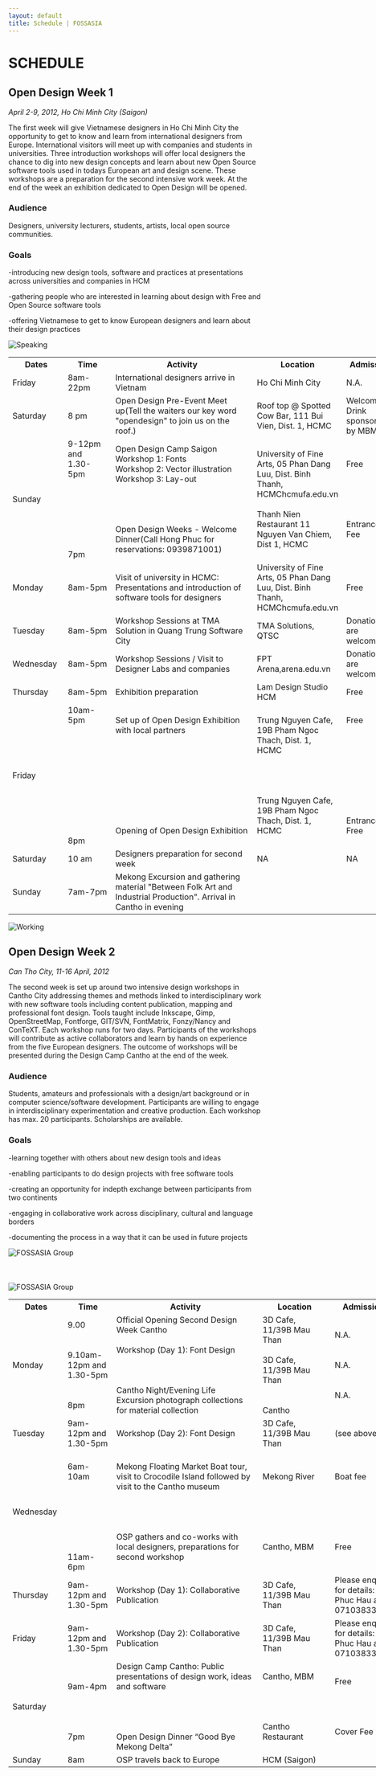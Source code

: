 ```yaml
---
layout: default
title: Schedule | FOSSASIA
---
```


# SCHEDULE

## Open Design Week 1

*April 2-9, 2012, Ho Chi Minh City (Saigon)*

The first week will give Vietnamese designers in Ho Chi Minh City the opportunity to get to know and learn from international designers from Europe. International visitors will meet up with companies and students in universities. Three introduction workshops will offer local designers the chance to dig into new design concepts and learn about new Open Source software tools used in todays European art and design scene. These workshops are a preparation for the second intensive work week. At the end of the week an exhibition dedicated to Open Design will be opened.

### Audience

Designers, university lecturers, students, artists, local open source communities.

### Goals

-introducing new design tools, software and practices at presentations across universities and companies in HCM

-gathering people who are interested in learning about design with Free and Open Source software tools

-offering Vietnamese to get to know European designers and learn about their design practices

<p><img data-src="images/speaking.jpg" alt="Speaking" title="Speaking"></p>

<div class="table-div">
<table class="tg" style="undefined;table-layout: fixed; width: 777px">
<colgroup>
<col style="width: 111.19999998807907px">
<col style="width: 98.19999998807907px">
<col style="width: 305.19999998807907px">
<col style="width: 148.19999998807907px">
<col style="width: 114.19999998807907px">
</colgroup>
  <tr>
    <th class="tg-jq4u">Dates</th>
    <th class="tg-jq4u">Time</th>
    <th class="tg-jq4u">Activity</th>
    <th class="tg-jq4u">Location</th>
    <th class="tg-jq4u">Admission</th>
  </tr>
  <tr>
    <td class="tg-zlxb">Friday</td>
    <td class="tg-zlxb">8am-22pm</td>
    <td class="tg-zlxb">International designers arrive in Vietnam</td>
    <td class="tg-zlxb">Ho Chi Minh City</td>
    <td class="tg-zlxb">N.A.</td>
  </tr>
  <tr>
    <td class="tg-zlxb">Saturday</td>
    <td class="tg-zlxb">8 pm</td>
    <td class="tg-zlxb">Open Design Pre-Event Meet up(Tell the waiters our key word "opendesign" to join us on the roof.)</td>
    <td class="tg-zlxb">Roof top @ Spotted Cow Bar, 111 Bui Vien, Dist. 1, HCMC</td>
    <td class="tg-zlxb">Welcome Drink sponsored by MBM</td>
  </tr>
  <tr>
    <td class="tg-zlxb">Sunday</td>
    <td class="tg-zlxb">9-12pm and<br>1.30-5pm<br><br><br><br><br><br><br><br>7pm</td>
    <td class="tg-zlxb">Open Design Camp Saigon<br>Workshop 1: Fonts<br>Workshop 2: Vector illustration<br>Workshop 3: Lay-out<br><br><br><br><br>Open Design Weeks - Welcome Dinner(Call Hong Phuc for reservations: 0939871001)<br></td>
    <td class="tg-zlxb">University of Fine Arts, 05 Phan Dang Luu, Dist. Binh Thanh, HCMChcmufa.edu.vn<br><br>Thanh Nien Restaurant 11 Nguyen Van Chiem, Dist 1, HCMC</td>
    <td class="tg-zlxb">Free<br><br><br><br><br><br>Entrance Fee<br></td>
  </tr>
  <tr>
    <td class="tg-zlxb">Monday</td>
    <td class="tg-zlxb">8am-5pm</td>
    <td class="tg-zlxb">Visit of university in HCMC: Presentations and introduction of software tools for designers</td>
    <td class="tg-zlxb">University of Fine Arts, 05 Phan Dang Luu, Dist. Binh Thanh, HCMChcmufa.edu.vn</td>
    <td class="tg-zlxb">Free</td>
  </tr>
  <tr>
    <td class="tg-s6z2">Tuesday</td>
    <td class="tg-s6z2">8am-5pm</td>
    <td class="tg-s6z2">Workshop Sessions at TMA Solution in Quang Trung Software City</td>
    <td class="tg-s6z2">TMA Solutions, QTSC</td>
    <td class="tg-s6z2">Donations are welcome</td>
  </tr>
  <tr>
    <td class="tg-s6z2">Wednesday</td>
    <td class="tg-s6z2">8am-5pm</td>
    <td class="tg-s6z2">Workshop Sessions / Visit to Designer Labs and companies</td>
    <td class="tg-s6z2">FPT Arena,arena.edu.vn</td>
    <td class="tg-s6z2">Donations are welcome</td>
  </tr>
  <tr>
    <td class="tg-s6z2">Thursday</td>
    <td class="tg-s6z2">8am-5pm</td>
    <td class="tg-s6z2">Exhibition preparation</td>
    <td class="tg-s6z2">Lam Design Studio HCM</td>
    <td class="tg-s6z2">Free</td>
  </tr>
  <tr>
    <td class="tg-s6z2">Friday</td>
    <td class="tg-s6z2">10am-5pm<br><br><br><br><br><br><br><br><br><br><br><br>8pm<br></td>
    <td class="tg-s6z2">Set up of Open Design Exhibition with local partners<br><br><br><br><br><br><br><br><br><br>Opening of Open Design Exhibition</td>
    <td class="tg-s6z2">Trung Nguyen Cafe, 19B Pham Ngoc Thach, Dist. 1, HCMC<br><br><br><br><br>Trung Nguyen Cafe, 19B Pham Ngoc Thach, Dist. 1, HCMC</td>
    <td class="tg-s6z2">Free<br><br><br><br><br><br><br><br><br><br>Entrance Free</td>
  </tr>
  <tr>
    <td class="tg-s6z2">Saturday</td>
    <td class="tg-s6z2">10 am</td>
    <td class="tg-s6z2">Designers preparation for second week</td>
    <td class="tg-s6z2">NA</td>
    <td class="tg-s6z2">NA</td>
  </tr>
  <tr>
    <td class="tg-s6z2">Sunday</td>
    <td class="tg-s6z2">7am-7pm</td>
    <td class="tg-s6z2">Mekong Excursion and gathering material "Between Folk Art and Industrial Production". Arrival in Cantho in evening</td>
    <td class="tg-s6z2"></td>
    <td class="tg-s6z2"></td>
  </tr>
</table>
</div>

<p><img data-src="images/working.jpg" alt="Working" title="Working"></p>

## Open Design Week 2

*Can Tho City, 11-16 April, 2012*

The second week is set up around two intensive design workshops in Cantho City addressing themes and methods linked to interdisciplinary work with new software tools including content publication, mapping and professional font design. Tools taught include Inkscape, Gimp, OpenStreetMap, Fontforge, GIT/SVN, FontMatrix, Fonzy/Nancy and ConTeXT. Each workshop runs for two days. Participants of the workshops will contribute as active collaborators and learn by hands on experience from the five European designers. The outcome of workshops will be presented during the Design Camp Cantho at the end of the week.

### Audience

Students, amateurs and professionals with a design/art background or in computer science/software development. Participants are willing to engage in interdisciplinary experimentation and creative production. Each workshop has max. 20 participants. Scholarships are available.

### Goals

-learning together with others about new design tools and ideas

-enabling participants to do design projects with free software tools

-creating an opportunity for indepth exchange between participants from two continents

-engaging in collaborative work across disciplinary, cultural and language borders

-documenting the process in a way that it can be used in future projects

<p><img data-src="images/fossasia_group4.jpg" alt="FOSSASIA Group" title="FOSSASIA Group"><br>
<br><br><br>
<img data-src="images/fossasia_group5.jpg" alt="FOSSASIA Group" title="FOSSASIA Group"></p>


<div class="table-div">
<table class="tg" style="undefined;table-layout: fixed; width: 772px">
<colgroup>
<col style="width: 110.19999998807907px">
<col style="width: 98.19999998807907px">
<col style="width: 303.19999998807907px">
<col style="width: 147.19999998807907px">
<col style="width: 113.19999998807907px">
</colgroup>
  <tr>
    <th class="tg-jq4u">Dates</th>
    <th class="tg-jq4u">Time</th>
    <th class="tg-jq4u">Activity</th>
    <th class="tg-jq4u">Location</th>
    <th class="tg-jq4u">Admission</th>
  </tr>
  <tr>
    <td class="tg-zlxb">Monday</td>
    <td class="tg-zlxb">9.00<br><br><br>9.10am-12pm and 1.30-5pm<br><br><br>8pm</td>
    <td class="tg-zlxb">Official Opening Second Design Week Cantho<br><br>Workshop (Day 1): Font Design<br><br><br><br>Cantho Night/Evening Life Excursion photograph collections for material collection</td>
    <td class="tg-zlxb">3D Cafe, 11/39B Mau Than<br><br>3D Cafe, 11/39B Mau Than<br><br><br>Cantho</td>
    <td class="tg-zlxb">N.A.<br><br><br>N.A.<br><br><br>N.A.</td>
  </tr>
  <tr>
    <td class="tg-zlxb">Tuesday</td>
    <td class="tg-zlxb">9am-12pm and 1.30-5pm</td>
    <td class="tg-zlxb">Workshop (Day 2): Font Design</td>
    <td class="tg-zlxb">3D Cafe, 11/39B Mau Than</td>
    <td class="tg-zlxb">(see above)</td>
  </tr>
  <tr>
    <td class="tg-zlxb">Wednesday</td>
    <td class="tg-zlxb"><br>6am-10am<br><br><br><br><br><br><br><br>11am-6pm</td>
    <td class="tg-zlxb">Mekong Floating Market Boat tour, visit to Crocodile Island followed by visit to the Cantho museum<br><br><br><br><br>OSP gathers and co-works with local designers, preparations for second workshop</td>
    <td class="tg-zlxb">Mekong River<br><br><br><br><br><br><br>Cantho, MBM</td>
    <td class="tg-zlxb">Boat fee<br><br><br><br><br><br><br>Free</td>
  </tr>
  <tr>
    <td class="tg-zlxb">Thursday</td>
    <td class="tg-zlxb">9am-12pm and 1.30-5pm</td>
    <td class="tg-zlxb">Workshop (Day 1): Collaborative Publication</td>
    <td class="tg-zlxb">3D Cafe, 11/39B Mau Than</td>
    <td class="tg-zlxb">Please enquire for details: Phuc Hau at 07103833636</td>
  </tr>
  <tr>
    <td class="tg-s6z2">Friday</td>
    <td class="tg-s6z2">9am-12pm and 1.30-5pm</td>
    <td class="tg-s6z2">Workshop (Day 2): Collaborative Publication</td>
    <td class="tg-s6z2">3D Cafe, 11/39B Mau Than</td>
    <td class="tg-s6z2">Please enquire for details: Phuc Hau at 07103833636</td>
  </tr>
  <tr>
    <td class="tg-s6z2">Saturday</td>
    <td class="tg-s6z2"><br>9am-4pm<br><br><br><br><br>7pm</td>
    <td class="tg-s6z2">Design Camp Cantho: Public presentations of design work, ideas and software<br><br><br><br><br>Open Design Dinner “Good Bye Mekong Delta”<br></td>
    <td class="tg-s6z2">Cantho, MBM<br><br><br><br><br>Cantho Restaurant</td>
    <td class="tg-s6z2">Free<br><br><br><br><br>Cover Fee</td>
  </tr>
  <tr>
    <td class="tg-s6z2">Sunday</td>
    <td class="tg-s6z2">8am</td>
    <td class="tg-s6z2">OSP travels back to Europe</td>
    <td class="tg-s6z2">HCM (Saigon)</td>
    <td class="tg-s6z2"></td>
  </tr>
</table>
</div>
